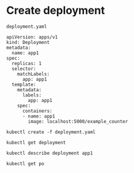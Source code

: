 # Create deployment

`deployment.yaml`

```
apiVersion: apps/v1
kind: Deployment
metadata:
  name: app1
spec:
  replicas: 1
  selector:
    matchLabels:
      app: app1
  template:
    metadata:
      labels:
        app: app1
    spec:
      containers:
      - name: app1
        image: localhost:5000/example_counter
```

```
kubectl create -f deployment.yaml
```

```
kubectl get deployment
```

```
kubectl describe deployment app1
```

```
kubectl get po
```
